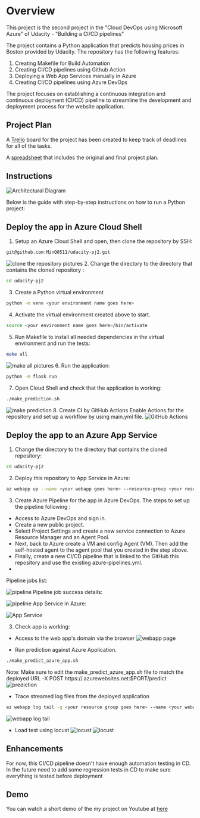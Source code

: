 # Overview

This project is the second project in the "Cloud DevOps using Microsoft Azure" of Udacity - "Building a CI/CD pipelines"  

The project contains a Python application that predicts housing prices in Boston provided by Udacity. The repository has the following features:

1. Creating Makefile for Build Automation
2. Creating CI/CD pipelines using Github Action
3. Deploying a Web App Services manually in Azure
4. Creating CI/CD pipelines using Azure DevOps

The project focuses on establishing a continuous integration and continuous deployment (CI/CD) pipeline to streamline the development and deployment process for the website application.

## Project Plan
A [Trello](https://trello.com/b/cbpFdcJJ) board for the project has been created to keep track of deadlines for all of the tasks.

A [spreadsheet](https://github.com/MinQ0511/udacity-pj2/blob/main/project-management-template.xlsx) that includes the original and final project plan.

## Instructions
![Architectural Diagram](https://github.com/MinQ0511/udacity-pj2/blob/main/Screenshots/sample-architect.png)

Below is the guide with step-by-step instructions on how to run a Python project:
## Deploy the app in Azure Cloud Shell

1. Setup an Azure Cloud Shell and open, then clone the repository by SSH:
``` bash
git@github.com:MinQ0511/udacity-pj2.git
```
![clone the repository pictures](https://github.com/MinQ0511/udacity-pj2/blob/main/Screenshots/cloned-repo.jpg)
2. Change the directory to the directory that contains the cloned repository :
``` bash
cd udacity-pj2
```
3. Create a Python virtual environment
``` bash
python -m venv <your environment name goes here>
```
4. Activate the virtual environment created above to start.
``` bash
source <your environment name goes here>/bin/activate
```
5. Run Makefile to install all needed dependencies in the virtual environment and run the tests:
``` bash
make all
```
![make all pictures](https://github.com/MinQ0511/udacity-pj2/blob/main/Screenshots/make-all-cmd.jpg)
6. Run the application:
``` bash
python -m flask run
```
7. Open Cloud Shell and check that the application is working:
``` bash
./make_prediction.sh
```
![make prediction](https://github.com/MinQ0511/udacity-pj2/blob/main/Screenshots/make_predict_local.jpg)
8. Create CI by GitHub Actions
Enable Actions for the repository and set up a workflow by using main.yml file.
![GitHub Actions](https://github.com/MinQ0511/udacity-pj2/blob/main/Screenshots/github-action.jpg)

## Deploy the app to an Azure App Service

1. Change the directory to the directory that contains the cloned repository:
``` bash
cd udacity-pj2
```
2. Deploy this repository to App Service in Azure:
``` bash
az webapp up --name <your webapp goes here> --resource-group <your resource group goes here> --sku B1 --logs --runtime "PYTHON:3.9"
```
3. Create Azure Pipeline for the app in Azure DevOps. The steps to set up the pipeline following :
* Access to Azure DevOps and sign in.
* Create a new public project.
* Select Project Settings and create a new service connection to Azure Resource Manager and an Agent Pool.
* Next, back to Azure create a VM and config Agent (VM). Then add the self-hosted agent to the agent pool that you created in the step above.
* Finally, create a new CI/CD pipeline that is linked to the GitHub this repository and use the existing azure-pipelines.yml. 
* 
Pipeline jobs list:

![pipeline](https://github.com/MinQ0511/udacity-pj2/blob/main/Screenshots/azure-pipeline-success.jpg)
Pipeline job success details:

![pipeline](https://github.com/MinQ0511/udacity-pj2/blob/main/Screenshots/list-azure-pipelines-jobs.jpg)
App Service in Azure:

![App Service](https://github.com/MinQ0511/udacity-pj2/blob/main/Screenshots/app-details.jpg)

3. Check app is working:
* Access to the web app's domain via the browser
![webapp page](https://github.com/MinQ0511/udacity-pj2/blob/main/Screenshots/webapp-run.jpg)

* Run prediction against Azure Application.
``` bash
./make_predict_azure_app.sh 
```
Note: Make sure to edit the make_predict_azure_app.sh file to match the deployed URL
-X POST https://<yourappname>.azurewebsites.net:$PORT/predict
![prediction](https://github.com/MinQ0511/udacity-pj2/blob/main/Screenshots/run-after-deploy-azure-cd.jpg)
* Trace streamed log files from the deployed application
``` bash
az webapp log tail -g <your resource group goes here> --name <your webapp goes here>
```
![webapp log tail](https://github.com/MinQ0511/udacity-pj2/blob/main/Screenshots/log-tail.jpg)

* Load test using locust
![locust](https://github.com/MinQ0511/udacity-pj2/blob/main/Screenshots/locust.jpg)
![locust](https://github.com/MinQ0511/udacity-pj2/blob/main/Screenshots/locust-ouput.jpg)

## Enhancements

For now, this CI/CD pipeline doesn't have enough automation testing in CD. In the future need to add some regression tests in CD to make sure everything is tested before deployment

## Demo 
You can watch a short demo of the my project on Youtube at [here](https://youtu.be/SEG4vM-Dt3w)
